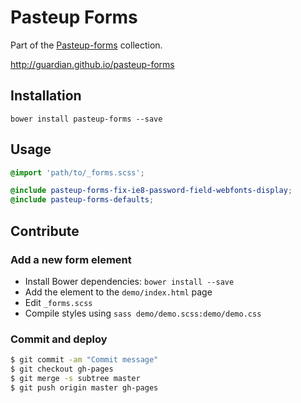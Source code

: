 # Pasteup Forms

Part of the [Pasteup-forms](https://github.com/guardian/pasteup) collection.

<http://guardian.github.io/pasteup-forms>

## Installation

```
bower install pasteup-forms --save
```

## Usage

```scss
@import 'path/to/_forms.scss';

@include pasteup-forms-fix-ie8-password-field-webfonts-display;
@include pasteup-forms-defaults;
```

## Contribute

### Add a new form element

- Install Bower dependencies: `bower install --save`
- Add the element to the `demo/index.html` page
- Edit `_forms.scss`
- Compile styles using `sass demo/demo.scss:demo/demo.css`

### Commit and deploy

```bash
$ git commit -am "Commit message"
$ git checkout gh-pages
$ git merge -s subtree master
$ git push origin master gh-pages
```
